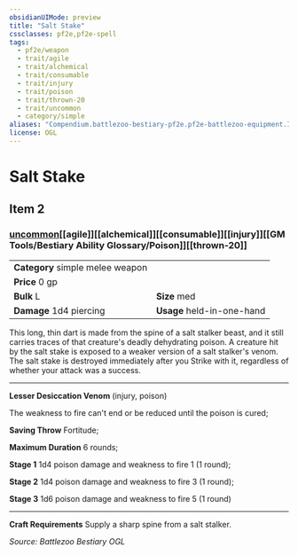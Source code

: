 ```yaml
---
obsidianUIMode: preview
title: "Salt Stake"
cssclasses: pf2e,pf2e-spell
tags:
  - pf2e/weapon
  - trait/agile
  - trait/alchemical
  - trait/consumable
  - trait/injury
  - trait/poison
  - trait/thrown-20
  - trait/uncommon
  - category/simple
aliases: "Compendium.battlezoo-bestiary-pf2e.pf2e-battlezoo-equipment.Item.rDPuZvrFUZhjpDif"
license: OGL
---
```

# Salt Stake
## Item 2
### [uncommon](uncommon "Uncommon Rarity Trait")[[agile]][[alchemical]][[consumable]][[injury]][[GM Tools/Bestiary Ability Glossary/Poison]][[thrown-20]]

|  |  |
| -- | -- |
| **Category** simple melee weapon |  |
| **Price** 0 gp |  |
| **Bulk** L | **Size** med |
| **Damage** 1d4 piercing  | **Usage** held-in-one-hand |



This long, thin dart is made from the spine of a salt stalker beast, and it still carries traces of that creature's deadly dehydrating poison. A creature hit by the salt stake is exposed to a weaker version of a salt stalker's venom. The salt stake is destroyed immediately after you Strike with it, regardless of whether your attack was a success.

* * *

**Lesser Desiccation Venom** (injury, poison)

The weakness to fire can't end or be reduced until the poison is cured;

**Saving Throw** Fortitude;

**Maximum Duration** 6 rounds;

**Stage 1** 1d4 poison damage and weakness to fire 1 (1 round);

**Stage 2** 1d4 poison damage and weakness to fire 3 (1 round);

**Stage 3** 1d6 poison damage and weakness to fire 5 (1 round)

* * *

**Craft Requirements** Supply a sharp spine from a salt stalker.

*Source: Battlezoo Bestiary*
*OGL*
